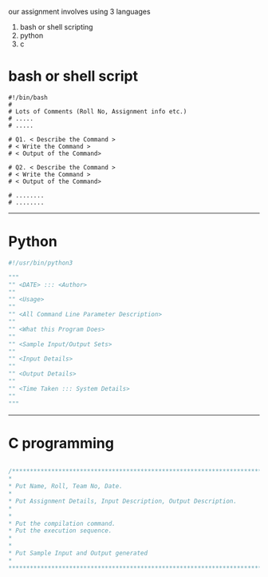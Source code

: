 our assignment involves using 3 languages
1. bash or shell scripting 
2. python
3. c 


# bash or shell script 
``` shell
#!/bin/bash
#
# Lots of Comments (Roll No, Assignment info etc.)
# .....
# .....

# Q1. < Describe the Command >
# < Write the Command >
# < Output of the Command>

# Q2. < Describe the Command >
# < Write the Command >
# < Output of the Command>

# ........
# ........
```

---

# Python
```python
#!/usr/bin/python3   

"""
"" <DATE> ::: <Author>  
"" 
"" <Usage>
""
"" <All Command Line Parameter Description>
""
"" <What this Program Does>
""
"" <Sample Input/Output Sets>                 
""
"" <Input Details>
"" 
"" <Output Details>
"" 
"" <Time Taken ::: System Details>
"" 
"""
```

---

# C programming
```c

/***********************************************************************
*
* Put Name, Roll, Team No, Date.
*
* Put Assignment Details, Input Description, Output Description.
*
* 
* Put the compilation command.
* Put the execution sequence.
*
* 
* Put Sample Input and Output generated
*
***********************************************************************/
 
```
